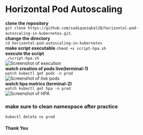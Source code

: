 # Horizontal Pod Autoscaling
**clone the repository**<br/>
`git clone https://github.com/sadiqueiqbal28/horizontal-pod-autoscaling-in-kubernetes.git`.<br/>
**change the directory**<br/>
`cd horizontal-pod-autoscaling-in-kubernetes`<br/>
**make script executable**
`chmod +x script-hpa.sh`<br/>
**execute the script**</br>
`./script-hpa.sh`<br/>
![Screenshot of execution]()<br/>
**watch creation of pods live(terminal-1)**<br/>
`watch kubectl get pods -n prod`<br/>
![Screenshot of live pods]()<br/>
**watch hpa metrics (terminal-2)**<br/>
`watch kubectl get hpa -n prod`<br/>
![Screenshot of HPA]()
### make sure to clean namespace after practice<br/>
`kubectl delete ns prod`<br/>
#### Thank You